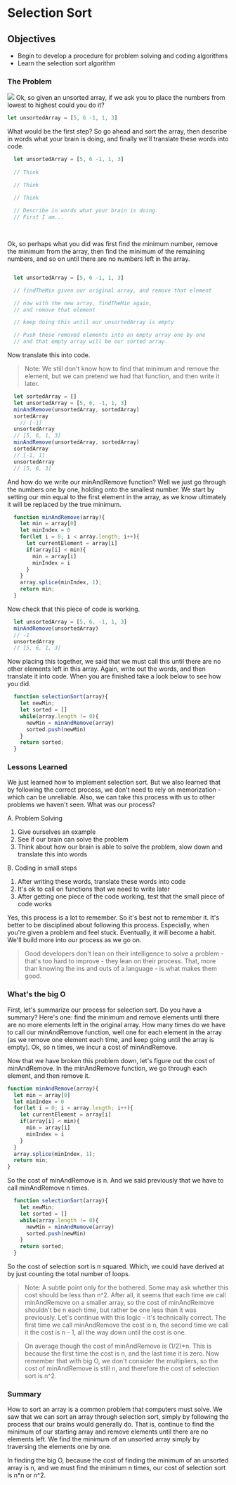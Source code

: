 # Selection Sort

## Objectives

* Begin to develop a procedure for problem solving and coding algorithms
* Learn the selection sort algorithm

### The Problem

![](https://s3-us-west-2.amazonaws.com/curriculum-content/web-development/algorithms/cards-sort.jpg)
Ok, so given an unsorted array, if we ask you to place the numbers from lowest to highest could you do it?  

```javascript
let unsortedArray = [5, 6 -1, 1, 3]

```
What would be the first step?  So go ahead and sort the array, then describe in words what your brain is doing, and finally we'll translate these words into code.

```javascript
  let unsortedArray = [5, 6 -1, 1, 3]
  
  // Think

  // Think

  // Think
  
  // Describe in words what your brain is doing.
  // First I am...
 
 

```


Ok, so perhaps what you did was first find the minimum number, remove the minimum from the array, then find the minimum of the remaining numbers, and so on until there are no numbers left in the array.  

```javascript

  let unsortedArray = [5, 6 -1, 1, 3]

  // findTheMin given our original array, and remove that element

  // now with the new array, findTheMin again, 
  // and remove that element

  // keep doing this until our unsortedArray is empty

  // Push these removed elements into an empty array one by one
  // and that empty array will be our sorted array.
```

Now translate this into code.  

> Note: We still don't know how to find that minimum and remove the element, but we can pretend we had that function, and then write it later.

```javascript
  let sortedArray = []
  let unsortedArray = [5, 6, -1, 1, 3]
  minAndRemove(unsortedArray, sortedArray)
  sortedArray
    // [-1]
  unsortedArray
  // [5, 6, 1, 3]
  minAndRemove(unsortedArray, sortedArray)
  sortedArray
  // [-1, 1]
  unsortedArray
  // [5, 6, 3]
```

And how do we write our minAndRemove function? Well we just go through the numbers one by one, holding onto the smallest number.  We start by setting our min equal to the first element in the array, as we know ultimately it will be replaced by the true minimum.

```javascript
  function minAndRemove(array){
    let min = array[0]
    let minIndex = 0
    for(let i = 0; i < array.length; i++){
      let currentElement = array[i]
      if(array[i] < min){
        min = array[i]
        minIndex = i
      }
    }
    array.splice(minIndex, 1);
    return min;
  }
```

Now check that this piece of code is working.

```javascript
  let unsortedArray = [5, 6, -1, 1, 3]
  minAndRemove(unsortedArray)
  // -1
  unsortedArray
  // [5, 6, 1, 3]
```

Now placing this together, we said that we must call this until there are no other elements left in this array.  Again, write out the words, and then translate it into code.  When you are finished take a look below to see how you did.


```javascript
  function selectionSort(array){
    let newMin;
    let sorted = []
    while(array.length != 0){
      newMin = minAndRemove(array)
      sorted.push(newMin)
    }
    return sorted;
  }
```

### Lessons Learned

We just learned how to implement selection sort.  But we also learned that by following the correct process, we don't need to rely on memorization - which can be unreliable.  Also, we can take this process with us to other problems we haven't seen.  What was our process?

A. Problem Solving

1. Give ourselves an example
2. See if our brain can solve the problem
3. Think about how our brain is able to solve the problem, slow down and translate this into words

B. Coding in small steps

1. After writing these words, translate these words into code
2. It's ok to call on functions that we need to write later
3. After getting one piece of the code working, test that the small piece of code works

Yes, this process is a lot to remember.  So it's best not to remember it.  It's better to be disciplined about following this process.  Especially, when you're given a problem and feel stuck.  Eventually, it will become a habit.  We'll build more into our process as we go on. 

> Good developers don't lean on their intelligence to solve a problem - that's too hard to improve - they lean on their process.  That, more than knowing the ins and outs of a language - is what makes them good.

### What's the big O

First, let's summarize our process for selection sort.  Do you have a summary?  Here's one: find the minimum and remove elements until there are no more elements left in the original array.  How many times do we have to call our minAndRemove function, well one for each element in the array (as we remove one element each time, and keep going until the array is empty).  Ok, so n times, we incur a cost of minAndRemove.

Now that we have broken this problem down, let's figure out the cost of minAndRemove.  In the minAndRemove function, we go through each element, and then remove it.  

```javascript
function minAndRemove(array){
  let min = array[0]
  let minIndex = 0
  for(let i = 0; i < array.length; i++){
    let currentElement = array[i]
    if(array[i] < min){
      min = array[i]
      minIndex = i
    }
  }
  array.splice(minIndex, 1);
  return min;
}

```
So the cost of minAndRemove is n.  And we said previously that we have to call minAndRemove n times.

```javascript
  function selectionSort(array){
    let newMin;
    let sorted = []
    while(array.length != 0){
      newMin = minAndRemove(array)
      sorted.push(newMin)
    }
    return sorted;
  }
```

So the cost of selection sort is n squared.  Which, we could have derived at by just counting the total number of loops.

  > Note: A subtle point only for the bothered.  Some may ask whether this cost should be less than n^2.  After all, it seems that each time we call minAndRemove on a smaller array, so the cost of minAndRemove shouldn't be n each time, but rather be one less than it was previously.  Let's continue with this logic - it's technically correct.  The first time we call minAndRemove the cost is n, the second time we call it the cost is n - 1, all the way down until the cost is one.  

  > On average though the cost of minAndRemove is (1/2)*n.  This is because the first time the cost is n, and the last time it is zero.  Now remember that with big O, we don't consider the multipliers, so the cost of minAndRemove is still n, and therefore the cost of selection sort is n^2.

### Summary

How to sort an array is a common problem that computers must solve.  We saw that we can sort an array through selection sort, simply by following the process that our brains would generally do.  That is, continue to find the minimum of our starting array and remove elements until there are no elements left.  We find the minimum of an unsorted array simply by traversing the elements one by one.

In finding the big O, because the cost of finding the minimum of an unsorted array is n, and we must find the minimum n times, our cost of selection sort is n*n or n^2.  
